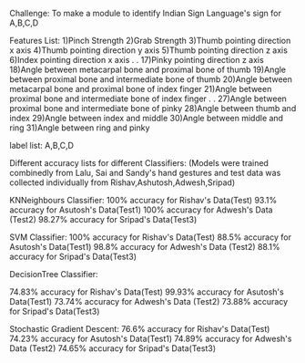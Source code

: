 Challenge:
To make a module to identify Indian Sign Language's sign for A,B,C,D

Features List:
1)Pinch Strength
2)Grab Strength
3)Thumb pointing direction x axis
4)Thumb pointing direction y axis
5)Thumb pointing direction z axis
6)Index pointing direction x axis
.
.
17)Pinky pointing direction z axis
18)Angle between metacarpal bone and proximal bone of thumb
19)Angle between proximal bone and intermediate bone of thumb
20)Angle between metacarpal bone and proximal bone of index finger
21)Angle between proximal bone and intermediate bone of index finger
.
.
27)Angle between proximal bone and intermediate bone of pinky
28)Angle between thumb and index
29)Angle between index and middle
30)Angle between middle and ring
31)Angle between ring and pinky


label list:
A,B,C,D


Different accuracy lists for different Classifiers:
(Models were trained  combinedly from Lalu, Sai and Sandy's hand gestures and test data was collected individually from Rishav,Ashutosh,Adwesh,Sripad)




KNNeighbours Classifier:
100% accuracy for Rishav's Data(Test)
93.1% accuracy for Asutosh's Data(Test1)
100% accuracy for Adwesh's Data (Test2)
98.27% accuracy for Sripad's Data(Test3)




SVM Classifier:
100% accuracy for Rishav's Data(Test)
88.5% accuracy for Asutosh's Data(Test1)
98.8% accuracy for Adwesh's Data (Test2)
88.1% accuracy for Sripad's Data(Test3)

DecisionTree Classifier:

74.83% accuracy for Rishav's Data(Test)
99.93% accuracy for Asutosh's Data(Test1)
73.74% accuracy for Adwesh's Data (Test2)
73.88% accuracy for Sripad's Data(Test3)


Stochastic Gradient Descent:
76.6% accuracy for Rishav's Data(Test)
74.23% accuracy for Asutosh's Data(Test1)
74.89% accuracy for Adwesh's Data (Test2)
74.65% accuracy for Sripad's Data(Test3)
